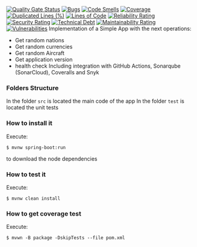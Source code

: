 [![Quality Gate Status](https://sonarcloud.io/api/project_badges/measure?project=mono789_CI_CD_Application&metric=alert_status)](https://sonarcloud.io/summary/new_code?id=mono789_CI_CD_Application)
[![Bugs](https://sonarcloud.io/api/project_badges/measure?project=mono789_CI_CD_Application&metric=bugs)](https://sonarcloud.io/summary/new_code?id=mono789_CI_CD_Application)
[![Code Smells](https://sonarcloud.io/api/project_badges/measure?project=mono789_CI_CD_Application&metric=code_smells)](https://sonarcloud.io/summary/new_code?id=mono789_CI_CD_Application)
[![Coverage](https://sonarcloud.io/api/project_badges/measure?project=mono789_CI_CD_Application&metric=coverage)](https://sonarcloud.io/summary/new_code?id=mono789_CI_CD_Application)
[![Duplicated Lines (%)](https://sonarcloud.io/api/project_badges/measure?project=mono789_CI_CD_Application&metric=duplicated_lines_density)](https://sonarcloud.io/summary/new_code?id=mono789_CI_CD_Application)
[![Lines of Code](https://sonarcloud.io/api/project_badges/measure?project=mono789_CI_CD_Application&metric=ncloc)](https://sonarcloud.io/summary/new_code?id=mono789_CI_CD_Application)
[![Reliability Rating](https://sonarcloud.io/api/project_badges/measure?project=mono789_CI_CD_Application&metric=reliability_rating)](https://sonarcloud.io/summary/new_code?id=mono789_CI_CD_Application)
[![Security Rating](https://sonarcloud.io/api/project_badges/measure?project=mono789_CI_CD_Application&metric=security_rating)](https://sonarcloud.io/summary/new_code?id=mono789_CI_CD_Application)
[![Technical Debt](https://sonarcloud.io/api/project_badges/measure?project=mono789_CI_CD_Application&metric=sqale_index)](https://sonarcloud.io/summary/new_code?id=mono789_CI_CD_Application)
[![Maintainability Rating](https://sonarcloud.io/api/project_badges/measure?project=mono789_CI_CD_Application&metric=sqale_rating)](https://sonarcloud.io/summary/new_code?id=mono789_CI_CD_Application)
[![Vulnerabilities](https://sonarcloud.io/api/project_badges/measure?project=mono789_CI_CD_Application&metric=vulnerabilities)](https://sonarcloud.io/summary/new_code?id=mono789_CI_CD_Application)
Implementation of a Simple App with the next operations:
* Get random nations
* Get random currencies
* Get random Aircraft
* Get application version
* health check
Including integration with GitHub Actions, Sonarqube (SonarCloud), Coveralls and
Snyk
### Folders Structure
In the folder `src` is located the main code of the app
In the folder `test` is located the unit tests
### How to install it
Execute:
```shell
$ mvnw spring-boot:run
```
to download the node dependencies
### How to test it
Execute:
```shell
$ mvnw clean install
```
### How to get coverage test
Execute:
```shell
$ mvwn -B package -DskipTests --file pom.xml
```
